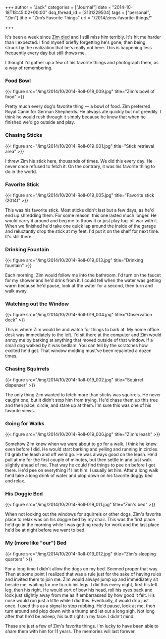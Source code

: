 +++
author = "Jack"
categories = ["Journal"]
date = "2014-10-18T18:45:02+00:00"
dsq_thread_id = [3131229504]
tags = ["personal", "Zim"]
title = "Zim’s Favorite Things"
url = "/2014/zims-favorite-things/"

+++

It's been a week since [Zim died][1] and I still miss him terribly. It's hit me
harder than I expected. I find myself briefly forgetting he's gone, then being
struck by the realization that he's really not here. This is happening less
frequently every day but still thows me.

I thought I'd gather up a few of his favorite things and photograph them, as a
way of remembering.

### Food Bowl

{{< figure src="/img/2014/10/2014-Roll-019_009.jpg" title="Zim's bowl of food" >}} 

Pretty much every dog's favorite thing &#8212; a bowl of food. Zim
preferred Royal Canin for German Shepherds. He always ate quickly but not
greedily. I think he would rush through it simply because he knew that when he
finished we'd go outside and play.

### Chasing Sticks

{{< figure src="/img/2014/10/2014-Roll-019_001.jpg" title="Stick retrieval area" >}} 


I threw Zim his stick here, thousands of times. We did this every day. He never
once refused to fetch it. On the contrary, it was his favorite thing to do in
the world.

### Favorite Stick

{{< figure src="/img/2014/10/2014-Roll-019_005.jpg" title="Favorite stick (2014)" >}} 

This was his favorite stick. Most sticks didn't last but a few days, as he'd end
up shredding them. For some reason, this one lasted much longer. He would carry
it around and beg me to throw it or just play tug-of-war with it. When we
finished he'd take one quick lap around the inside of the garage and reluctantly
drop the stick at my feet. I'd put it on the shelf for next time. It's still
there.

### Drinking Fountain

{{< figure src="/img/2014/10/2014-Roll-019_013.jpg" title="Drinking fountain" >}} 

Each morning, Zim would follow me into the bathroom. I'd turn on the faucet for
my shower and he'd drink from it. I could tell when the water was getting warm
because he'd pause, look at the water for a second, then turn and walk away.

###  Watching out the Window

{{< figure src="/img/2014/10/2014-Roll-019_004.jpg" title="Observation deck" >}} 

This is where Zim would lie and watch for things to bark at. My home office desk
was immediately to the left. I'd sit there at the computer and Zim would annoy
me by barking at anything that moved outside of that window. If a small dog
walked by it was bedlam. You can tell by the scratches how excited he'd get.
That window molding must've been repainted a dozen times.

### Chasing Squirrels

{{< figure src="/img/2014/10/2014-Roll-019_002.jpg" title="Squirrel dispenser" >}} 

The only thing Zim wanted to fetch more than sticks was squirrels. He never
caught one, but it didn't stop him from trying. He'd chase them up this tree and
then pace, circle, and stare up at them. I'm sure this was one of his favorite
views.

### Going for Walks

{{< figure src="/img/2014/10/2014-Roll-019_006.jpg" title="Zim's leash" >}} 

Somehow Zim knew when we were about to go for a walk. I think he knew even
before I did. He would start barking and yelling and running in circles. I'd
grab the leash and off we'd go. He was always good on the leash. He'd pull at me
for the first couple of minutes, but then settle in and just walk slightly ahead
of me. That way he could find things to pee on before I got there. He'd pee on
everything if I let him. I usually let him. After a long walk he'd take a long
drink of water and plop down on his favorite doggy bed and relax.

### His Doggie Bed

{{< figure src="/img/2014/10/2014-Roll-019_011.jpg" title="Zim's bed" >}} 

When not looking out the windows for squirrels or other dogs, Zim's favorite
place to relax was on his doggie bed by my chair. This was the first place he'd
go in the morning while I was getting ready for work and the last place he'd be
at night before we went to bed.

### My (more like "our") Bed

{{< figure src="/img/2014/10/2014-Roll-019_012.jpg" title="Zim's sleeping quarters" >}} 

For a long time I didn't allow the dogs on my bed. Seemed proper that way. Then
at some point I realized that was a rule just for the sake of having rules and
invited them to join me. Zim would always jump up and immediately sit beside
me, waiting for me to rub his legs. I did this every night, first his left leg,
then his right. He would sort of bow his head, roll his eyes back and look just
slightly away from me as if embarrassed by how good it felt. His nose would run
just a little while I did this. Eventually, it would drip just once. I used this
as a signal to stop rubbing. He'd pause, look at me, then turn around and plop
down with a thump and let out a long sigh. Not long after that he'd be asleep,
his butt right in my face. I didn't mind.

These are just a few of Zim's favorite things. I'm lucky to have been able to
share them with him for 11 years. The memories will last forever.

&nbsp;

 [1]: https://www.baty.net/2014/10/zim-vom-schafer-see-2003-2014/ "Zim vom Schafer see (2003-2014) – A good boy"
